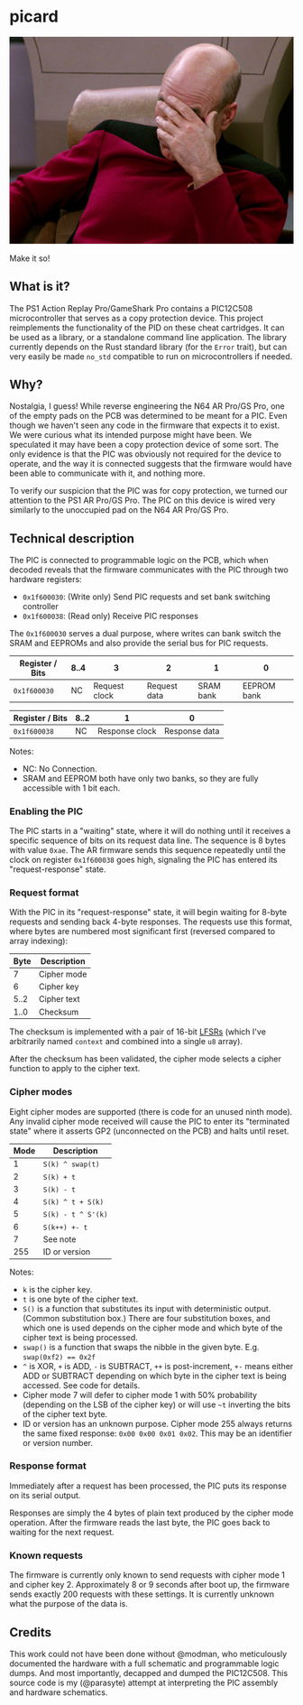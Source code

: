# picard

![picard](./img/picard.jpg)

Make it so!

## What is it?

The PS1 Action Replay Pro/GameShark Pro contains a PIC12C508 microcontroller that serves as a copy protection device. This project reimplements the functionality of the PID on these cheat cartridges. It can be used as a library, or a standalone command line application. The library currently depends on the Rust standard library (for the `Error` trait), but can very easily be made `no_std` compatible to run on microcontrollers if needed.

## Why?

Nostalgia, I guess! While reverse engineering the N64 AR Pro/GS Pro, one of the empty pads on the PCB was determined to be meant for a PIC. Even though we haven't seen any code in the firmware that expects it to exist. We were curious what its intended purpose might have been. We speculated it may have been a copy protection device of some sort. The only evidence is that the PIC was obviously not required for the device to operate, and the way it is connected suggests that the firmware would have been able to communicate with it, and nothing more.

To verify our suspicion that the PIC was for copy protection, we turned our attention to the PS1 AR Pro/GS Pro. The PIC on this device is wired very similarly to the unoccupied pad on the N64 AR Pro/GS Pro.

## Technical description

The PIC is connected to programmable logic on the PCB, which when decoded reveals that the firmware communicates with the PIC through two hardware registers:

- `0x1f600030`: (Write only) Send PIC requests and set bank switching controller
- `0x1f600038`: (Read only) Receive PIC responses

The `0x1f600030` serves a dual purpose, where writes can bank switch the SRAM and EEPROMs and also provide the serial bus for PIC requests.

| Register / Bits | 8..4 | 3             | 2            | 1         | 0           |
|-----------------|------|---------------|--------------|-----------|-------------|
| `0x1f600030`    | NC   | Request clock | Request data | SRAM bank | EEPROM bank |

| Register / Bits | 8..2 | 1              | 0             |
|-----------------|------|----------------|---------------|
| `0x1f600038`    | NC   | Response clock | Response data |

Notes:

- NC: No Connection.
- SRAM and EEPROM both have only two banks, so they are fully accessible with 1 bit each.

### Enabling the PIC

The PIC starts in a "waiting" state, where it will do nothing until it receives a specific sequence of bits on its request data line. The sequence is 8 bytes with value `0xae`. The AR firmware sends this sequence repeatedly until the clock on register `0x1f600038` goes high, signaling the PIC has entered its "request-response" state.

### Request format

With the PIC in its "request-response" state, it will begin waiting for 8-byte requests and sending back 4-byte responses. The requests use this format, where bytes are numbered most significant first (reversed compared to array indexing):

| Byte | Description |
|------|-------------|
| 7    | Cipher mode |
| 6    | Cipher key  |
| 5..2 | Cipher text |
| 1..0 | Checksum    |

The checksum is implemented with a pair of 16-bit [LFSRs](https://en.wikipedia.org/wiki/Linear-feedback_shift_register) (which I've arbitrarily named `context` and combined into a single `u8` array).

After the checksum has been validated, the cipher mode selects a cipher function to apply to the cipher text.

### Cipher modes

Eight cipher modes are supported (there is code for an unused ninth mode). Any invalid cipher mode received will cause the PIC to enter its "terminated state" where it asserts GP2 (unconnected on the PCB) and halts until reset.

| Mode | Description        |
|------|--------------------|
| 1    | `S(k) ^ swap(t)`   |
| 2    | `S(k) + t`         |
| 3    | `S(k) - t`         |
| 4    | `S(k) ^ t + S(k)`  |
| 5    | `S(k) - t ^ S'(k)` |
| 6    | `S(k++) +- t`      |
| 7    | See note           |
| 255  | ID or version      |

Notes:

- `k` is the cipher key.
- `t` is one byte of the cipher text.
- `S()` is a function that substitutes its input with deterministic output. (Common substitution box.) There are four substitution boxes, and which one is used depends on the cipher mode and which byte of the cipher text is being processed.
- `swap()` is a function that swaps the nibble in the given byte. E.g. `swap(0xf2) == 0x2f`
- `^` is XOR, `+` is ADD, `-` is SUBTRACT, `++` is post-increment, `+-` means either ADD or SUBTRACT depending on which byte in the cipher text is being accessed. See code for details.
- Cipher mode 7 will defer to cipher mode 1 with 50% probability (depending on the LSB of the cipher key) or will use `~t` inverting the bits of the cipher text byte.
- ID or version has an unknown purpose. Cipher mode 255 always returns the same fixed response: `0x00 0x00 0x01 0x02`. This may be an identifier or version number.

### Response format

Immediately after a request has been processed, the PIC puts its response on its serial output.

Responses are simply the 4 bytes of plain text produced by the cipher mode operation. After the firmware reads the last byte, the PIC goes back to waiting for the next request.

### Known requests

The firmware is currently only known to send requests with cipher mode 1 and cipher key 2. Approximately 8 or 9 seconds after boot up, the firmware sends exactly 200 requests with these settings. It is currently unknown what the purpose of the data is.

## Credits

This work could not have been done without @modman, who meticulously documented the hardware with a full schematic and programmable logic dumps. And most importantly, decapped and dumped the PIC12C508. This source code is my (@parasyte) attempt at interpreting the PIC assembly and hardware schematics.
